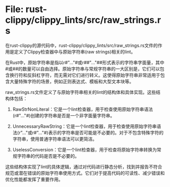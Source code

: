 # File: rust-clippy/clippy_lints/src/raw_strings.rs

在rust-clippy的源代码中，rust-clippy/clippy_lints/src/raw_strings.rs文件的作用是定义了Clippy检查器中与原始字符串(raw strings)相关的lint。

在Rust中，原始字符串是指以r#"…"#或r##"…"##形式表示的字符串字面量，其中#或##的数量可以自由选择。原始字符串与常规字符串的一大区别是，它们可以包含换行符和反斜杠字符，而无需对它们进行转义。这使得原始字符串非常适用于包含大量特殊字符的场景，例如正则表达式、模板和大型文本块等。

raw_strings.rs文件定义了与原始字符串相关的lint的结构体和具体实现。这些结构体包括：

1. RawStrNonLiteral：它是一个lint检查器，用于检查使用原始字符串语法(r#"..."#)创建的字符串是否是一个非字面量字符串。
   
2. UnnecessaryRawString：它是一个lint检查器，用于检查使用原始字符串语法(r"..."或r#"..."#)表示的字符串是否可能是不必要的。对于不包含特殊字符的字符串，使用普通字符串语法可以更简洁。

3. UselessConversion：它是一个lint检查器，用于检查将原始字符串转换为常规字符串的代码是否是不必要的。

这些结构体实现了lint的具体逻辑，通过对代码进行静态分析，找到并报告不符合规范或潜在错误的原始字符串使用方式。它们对于提高代码的可读性、减少错误和优化性能都发挥了重要作用。

